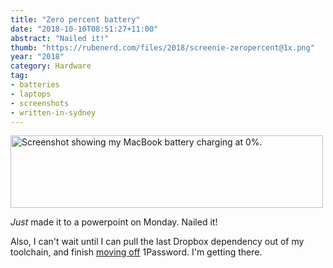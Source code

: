 ```yaml
---
title: "Zero percent battery"
date: "2018-10-10T08:51:27+11:00"
abstract: "Nailed it!"
thumb: "https://rubenerd.com/files/2018/screenie-zeropercent@1x.png"
year: "2018"
category: Hardware
tag:
- batteries
- laptops
- screenshots
- written-in-sydney
---
```

<p><img src="https://rubenerd.com/files/2018/screenie-zeropercent@1x.png" srcset="https://rubenerd.com/files/2018/screenie-zeropercent@1x.png 1x, https://rubenerd.com/files/2018/screenie-zeropercent@2x.png 2x" alt="Screenshot showing my MacBook battery charging at 0%." style="width:500px; height:116px;" /></p>

*Just* made it to a powerpoint on Monday. Nailed it!

Also, I can't wait until I can pull the last Dropbox dependency out of my toolchain, and finish [moving off] 1Password. I'm getting there.

[moving off]: https://rubenerd.com/moving-from-1password-to-keepassxc/


